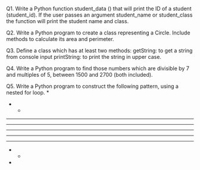 Q1. Write a Python function student_data () that will print the ID of a student (student_id). If the user passes an argument student_name or student_class the function will print the student name and class.



Q2. Write a Python program to create a class representing a Circle. Include methods to calculate its area and perimeter.



Q3. Define a class which has at least two methods:
getString: to get a string from console input
printString: to print the string in upper case.



Q4. Write a Python program to find those numbers which are divisible by 7 and multiples of 5, between 1500 and 2700 (both included).



Q5. Write a Python program to construct the following pattern, using a nested for loop.
*
* *
* * *
* * * *
* * * * *
* * * *
* * *
* *
*